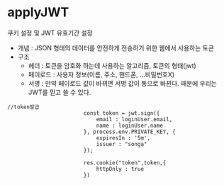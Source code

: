 # applyJWT
쿠키 설정 및 JWT 유효기간 설정
- 개념 : JSON 형태의 데이터를 안전하게 전송하기 위한 웹에서 사용하는 토큰
- 구조
  - 헤더 : 토큰을 암호화 하는데 사용하는 알고리즘, 토큰의 형태(jwt)
  - 페이로드 : 사용자 정보(이름, 주소, 핸드폰, …비밀번호X)
  - 서명 : 만약 페이로드 값이 바뀌면 서명 값이 통으로 바뀐다. 때문에 우리는 JWT를 믿고 쓸 수 있다.
```
//token발급
                        const token = jwt.sign({
                            email : loginUser.email,
                            name : loginUser.name
                        }, process.env.PRIVATE_KEY, {
                            expiresIn : '5m',
                            issuer : "songa"
                        });

                        res.cookie("token",token,{
                            httpOnly : true
                        })
```
